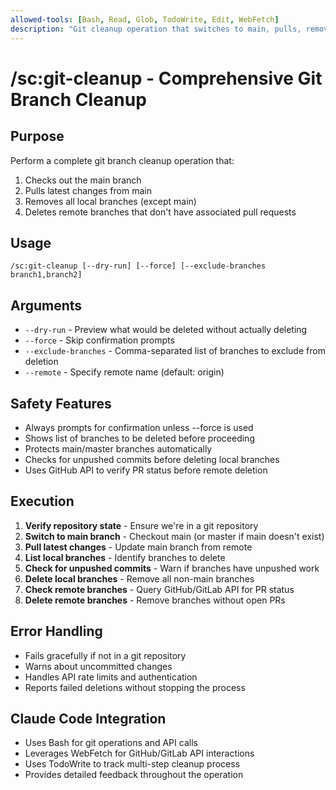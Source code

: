 ```yaml
---
allowed-tools: [Bash, Read, Glob, TodoWrite, Edit, WebFetch]
description: "Git cleanup operation that switches to main, pulls, removes local branches, and deletes remote branches without PRs"
---
```


# /sc:git-cleanup - Comprehensive Git Branch Cleanup

## Purpose
Perform a complete git branch cleanup operation that:
1. Checks out the main branch
2. Pulls latest changes from main
3. Removes all local branches (except main)
4. Deletes remote branches that don't have associated pull requests

## Usage
```
/sc:git-cleanup [--dry-run] [--force] [--exclude-branches branch1,branch2]
```

## Arguments
- `--dry-run` - Preview what would be deleted without actually deleting
- `--force` - Skip confirmation prompts
- `--exclude-branches` - Comma-separated list of branches to exclude from deletion
- `--remote` - Specify remote name (default: origin)

## Safety Features
- Always prompts for confirmation unless --force is used
- Shows list of branches to be deleted before proceeding
- Protects main/master branches automatically
- Checks for unpushed commits before deleting local branches
- Uses GitHub API to verify PR status before remote deletion

## Execution
1. **Verify repository state** - Ensure we're in a git repository
2. **Switch to main branch** - Checkout main (or master if main doesn't exist)
3. **Pull latest changes** - Update main branch from remote
4. **List local branches** - Identify branches to delete
5. **Check for unpushed commits** - Warn if branches have unpushed work
6. **Delete local branches** - Remove all non-main branches
7. **Check remote branches** - Query GitHub/GitLab API for PR status
8. **Delete remote branches** - Remove branches without open PRs

## Error Handling
- Fails gracefully if not in a git repository
- Warns about uncommitted changes
- Handles API rate limits and authentication
- Reports failed deletions without stopping the process

## Claude Code Integration
- Uses Bash for git operations and API calls
- Leverages WebFetch for GitHub/GitLab API interactions
- Uses TodoWrite to track multi-step cleanup process
- Provides detailed feedback throughout the operation
